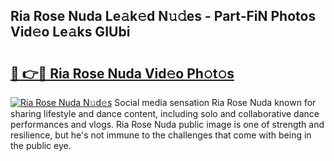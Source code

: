 ## Ria Rose Nuda Le𝚊k𝚎d N𝚞𝚍es - Part-FiN Photos Vid𝚎o Le𝚊ks GIUbi

# <h2><a href="http://fbdo7oz.evod.top/?m=Ria+Rose+Nuda">🔗 👉🔴 Ria Rose Nuda Vid𝚎o Ph𝚘t𝚘s</a></h2>

[![Ria Rose Nuda N𝚞d𝚎s](https://i.imgur.com/8V9OHl7.gif)](http://fbdo7oz.evod.top/?m=Ria+Rose+Nuda)
Social media sensation Ria Rose Nuda known for sharing lifestyle and dance content, including solo and collaborative dance performances and vlogs. Ria Rose Nuda public image is one of strength and resilience, but he's not immune to the challenges that come with being in the public eye. 
